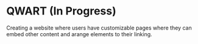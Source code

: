 # QWART (In Progress)

Creating a website where users have customizable pages where they can embed other content and arange elements to their linking.
